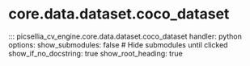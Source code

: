 # core.data.dataset.coco_dataset

::: picsellia_cv_engine.core.data.dataset.coco_dataset
    handler: python
    options:
        show_submodules: false  # Hide submodules until clicked
        show_if_no_docstring: true
        show_root_heading: true
